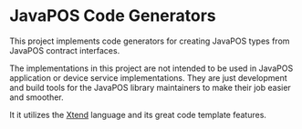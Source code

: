 # JavaPOS Code Generators
This project implements code generators for creating JavaPOS types from JavaPOS contract interfaces.

The implementations in this project are not intended to be used in JavaPOS application or device service implementations. They are just development and build tools for the JavaPOS library maintainers to make their job easier and smoother.

It it utilizes the [Xtend](https://www.eclipse.org/xtend) language and its great code template features.
